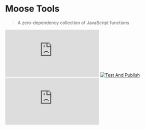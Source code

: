 # Moose Tools

> A zero-dependency collection of JavaScript functions

[![License](https://img.shields.io/github/license/eyal-shalev/moose_tools.js?style=for-the-badge)](https://github.com/Eyal-Shalev/moose_tools.js/blob/main/LICENSE)
[![Test And Publish](https://img.shields.io/github/actions/workflow/status/eyal-shalev/moose_tools.js/test_and_publish.yaml?branch=main&style=for-the-badge)](https://github.com/Eyal-Shalev/moose_tools.js/actions/workflows/test_and_publish.yaml)
[![GitHub release](https://img.shields.io/github/v/release/eyal-shalev/moose_tools.js?style=for-the-badge)](https://github.com/Eyal-Shalev/moose_tools.js/releases/latest)
